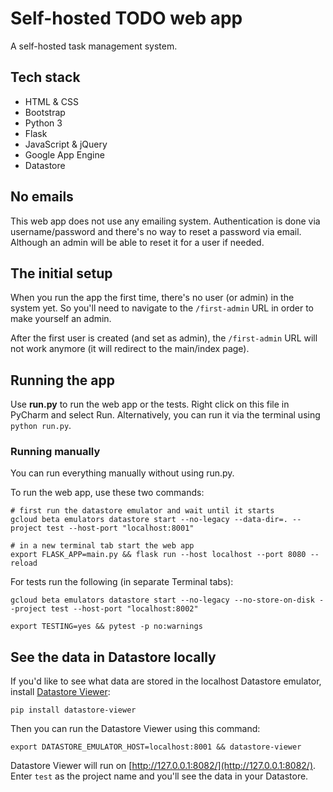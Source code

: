 # Self-hosted TODO web app

A self-hosted task management system.

## Tech stack

- HTML & CSS
- Bootstrap
- Python 3
- Flask
- JavaScript & jQuery
- Google App Engine
- Datastore

## No emails

This web app does not use any emailing system. Authentication is done via username/password and there's no way to reset 
a password via email. Although an admin will be able to reset it for a user if needed.

## The initial setup

When you run the app the first time, there's no user (or admin) in the system yet. So you'll need to navigate to the 
`/first-admin` URL in order to make yourself an admin.

After the first user is created (and set as admin), the `/first-admin` URL will not work anymore (it will redirect to 
the main/index page).

## Running the app

Use **run.py** to run the web app or the tests. Right click on this file in PyCharm and select Run. Alternatively, you 
can run it via the terminal using `python run.py`.

### Running manually

You can run everything manually without using run.py.

To run the web app, use these two commands:

    # first run the datastore emulator and wait until it starts
    gcloud beta emulators datastore start --no-legacy --data-dir=. --project test --host-port "localhost:8001"
    
    # in a new terminal tab start the web app
    export FLASK_APP=main.py && flask run --host localhost --port 8080 --reload

For tests run the following (in separate Terminal tabs):

    gcloud beta emulators datastore start --no-legacy --no-store-on-disk --project test --host-port "localhost:8002"
    
    export TESTING=yes && pytest -p no:warnings

## See the data in Datastore locally

If you'd like to see what data are stored in the localhost Datastore emulator, install [Datastore Viewer](https://github.com/gumo-py/datastore-viewer):

    pip install datastore-viewer

Then you can run the Datastore Viewer using this command:

    export DATASTORE_EMULATOR_HOST=localhost:8001 && datastore-viewer 

Datastore Viewer will run on [http://127.0.0.1:8082/](http://127.0.0.1:8082/). Enter `test` as the project name and 
you'll see the data in your Datastore.
